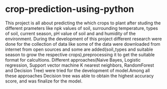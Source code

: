 # crop-prediction-using-python
 
 
This project is all about predicting the which crops to plant after studing the different prameters like npk values of soil, surrounding temperature, types of soil, current season, pH value of soil and and humidity of the environment. 
During the development of this project different research were done for the collection of data like some of the data were downloaded from internet from open sources and some are added(soil_types and suitable season to grow the respective crops),preprocessing it to get the suitable format for calcultions.
Different approaches(Naive Bayes, Logistic regression, Support vector machine K nearest neighbors, RandomForest and Decision Tree) were tried for the development of model.Among all these approaches Decision tree  was able to obtain the highest accuracy score, and was finalize for the model.



